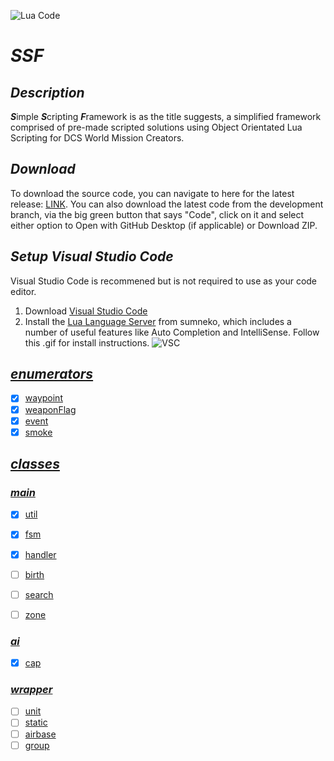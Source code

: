 ![Lua Code](https://github.com/Wizxrd/SSF/actions/workflows/luaCI.yml/badge.svg)
# ***SSF***

## ***Description***
***S***imple  ***S***cripting ***F***ramework is as the title suggests, a simplified framework comprised of pre-made scripted solutions using Object Orientated Lua Scripting for DCS World Mission Creators.

## ***Download***
To download the source code, you can navigate to here for the latest release: [LINK](). You can also download the latest code from the development branch, via the big green button that says "Code", click on it and select either option to Open with GitHub Desktop (if applicable) or Download ZIP.

## ***Setup Visual Studio Code***
Visual Studio Code is recommened but is not required to use as your code editor.
1) Download [Visual Studio Code](https://code.visualstudio.com/download)
2) Install the [Lua Language Server](https://github.com/sumneko/lua-language-server) from sumneko, which includes a number of useful features like Auto Completion and IntelliSense. Follow this .gif for install instructions.
![VSC](https://github.com/sumneko/vscode-lua/raw/master/images//Install%20In%20VSCode.gif)

## [***enumerators***](./enumerators)
- [X] [waypoint](./enumerators/1.waypoint)
- [X] [weaponFlag](./enumerators/2.weaponFlag)
- [X] [event](./enumerators/3.event)
- [X] [smoke](./enumerators/4.smoke)

## [***classes***](./classes)

### [***main***](./classes/1.main)
- [X] [util](./classes/1.main/1.util)
- [X] [fsm](./classes/1.main/2.fsm)
- [X] [handler](./classes/1.main/3.handler)
- [ ] [birth](./classes/1.main/4.birth)
- [ ] [search](./classes/1.main/5.search)
- [ ] [zone](./classes/1.main/6.zone)


### [***ai***](./classes/2.ai)
- [X] [cap](./classes/2.ai/1.cap)

### [***wrapper***](./classes/3.wrapper)
- [ ] [unit](./classes/3.wrapper/1.unit)
- [ ] [static](./classes/3.wrapper/2.static)
- [ ] [airbase](./classes/3.wrapper/3.airbase)
- [ ] [group](./classes/3.wrapper/4.group)
